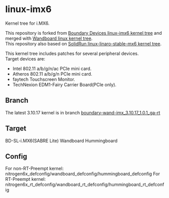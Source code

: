 linux-imx6
==========

Kernel tree for i.MX6.  

This repository is forked from [Boundary Devices linux-imx6 kernel tree][linux-imx6] and  
merged with [Wandboard linux kernel tree][wandboard-linux].  
This repository also based on [SolidRun linux-linaro-stable-mx6 kernel tree][solidrun-linaro].  

This kernel tree includes patches for several peripheral devices.  
Target devices are:  
 - Intel 802.11 a/b/g/n/ac PCIe mini card.
 - Atheros 802.11 a/b/g/n PCIe mini card.
 - faytech Touchscreen Monitor.
 - TechNexion EDM1-Fairy Carrier Board(PCIe only).

Branch
-----------
The latest 3.10.17 kernel is in branch [boundary-wand-imx\_3.10.17\_1.0.1\_ga-rt][latest-3.10.17]  

Target
-----------
BD-SL-i.MX6(SABRE Lite)
Wandboard
Hummingboard

Config
-----------
For non-RT-Preempt kernel: nitrogen6x_defconfig/wandboard_defconfig/hummingboard_defconfig
For RT-Preempt kernel: nitrogen6x_rt_defconfig/wandboard_rt_defconfig/hummingboard_rt_defconfig


[linux-imx6]: https://github.com/boundarydevices/linux-imx6.git "Boundary Devices Git repository"
[wandboard-linux]: https://github.com/wandboard-org/linux.git "Wandboard Git repository"
[solidrun-linaro]: https://github.com/SolidRun/linux-linaro-stable-mx6.git "SolidRun Git repository"
[latest-3.10.17]: https://github.com/n-aizu/linux-imx6/tree/boundary-wand-imx_3.10.17_1.0.1_ga-rt "3.10.17 kernel tree"

